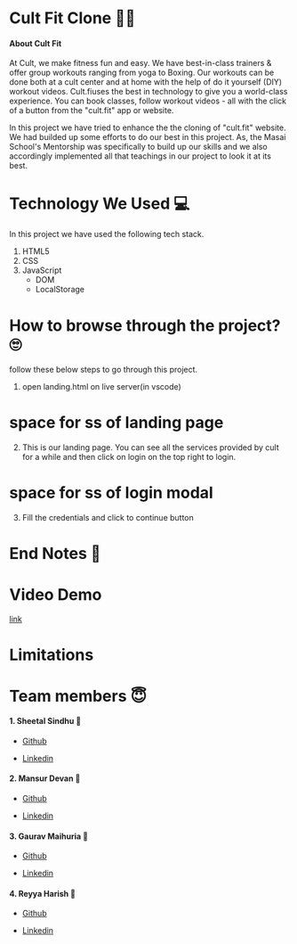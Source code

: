 # Cult Fit Clone :weight_lifting_man:

#### About Cult Fit
At Cult, we make fitness fun and easy. We have best-in-class trainers & offer group workouts ranging from yoga to Boxing. Our workouts can be done both at a cult center and at home with the help of do it yourself (DIY) workout videos. Cult.fiuses the best in technology to give you a world-class experience. You can book classes, follow workout videos - all with the click of a button from the "cult.fit" app or website. 

In this project we have tried to enhance the the cloning of "cult.fit" website. We had builded up some efforts to do our best in this project. As, the Masai School's Mentorship  was specifically to build up our skills and we also accordingly implemented all that teachings in our project to look it at its best.

# Technology We Used :computer:
In this project we have used the following tech stack.

1. HTML5
2. CSS
3. JavaScript
   * DOM
   * LocalStorage




# How to browse through the project? 	:roll_eyes:

follow these below steps to go through this project.

1.  open landing.html on live server(in vscode)



# space for ss of landing page

2. This is our landing page. You can see all the services provided by cult for a while and then click on login on the top right to login.

# space for ss of  login modal

3. Fill the credentials and click to continue button

<!-- # Roles and Responsibilities 
We thoroughly grasped the website and selected the key pages and functionalities of website which we will be doing. We accordingly splited our works so as to do the best from our end. Stepping ahead we went through some references like  documentations from MDN and other resources. Sheetal and Mansur took responsibilties of major functionalities, Gaurav and harish took over pages that to be done. Some hurdles were hitting us but we overcame by team work. -->



# End Notes :page_facing_up:

# Video Demo
[link]()


# Limitations


# Team members :innocent:

#### 1. Sheetal Sindhu :woman:
* [Github](https://github.com/sheetalsindhu)

* [Linkedin](https://www.linkedin.com/in/sheetalsindhu)

#### 2. Mansur Devan :boy:
* [Github](https://github.com/mansur3)

* [Linkedin](https://www.linkedin.com/in/mansur-dewan-989751170/)
#### 3. Gaurav Maihuria :boy:
* [Github](https://github.com/gaurav16-lang)

* [Linkedin](https://www.linkedin.com/in/gaurav-maihuria-734b2120a/)
#### 4. Reyya Harish :boy:
* [Github](https://github.com/harishreyya)

* [Linkedin](https://www.linkedin.com/in/r-harish-832793218)
